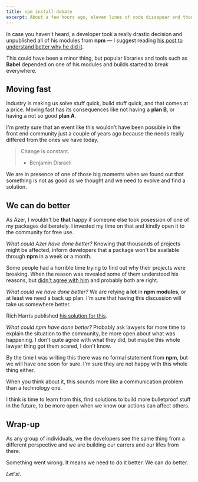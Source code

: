 ```yaml
---
title: npm install debate
excerpt: About a few hours ago, eleven lines of code dissapear and thousands of projects broke. As every time something not so good happens in the industry, we have to talk about it.
---
```


In case you haven't heard, a developer took a really drastic decision and unpublished all of his modules from **npm** &mdash; I suggest reading <a href="https://medium.com/@azerbike/i-ve-just-liberated-my-modules-9045c06be67c#.os2dtmfji" target="_blank">his post to understand better why he did it</a>.

This could have been a minor thing, but popular libraries and tools such as **Babel** depended on one of his modules and builds started to break everywhere.

## Moving fast

Industry is making us solve stuff quick, build stuff quick, and that comes at a price. Moving fast has its consequences like not having a **plan B**, or having a not so good **plan A**.

I'm pretty sure that an event like this wouldn't have been possible in the front end community just a couple of years ago because the needs really differed from the ones we have today.

> Change is constant.
>
> - Benjamin Disraeli

We are in presence of one of those big moments when we found out that something is not as good as we thought and we need to evolve and find a solution.

## We can do better

As Azer, I wouldn't be **that** happy if someone else took posession of one of my packages deliberately. I invested my time on that and kindly open it to the community for free use.

*What could Azer have done better?* Knowing that thousands of projects might be affected, inform developers that a package won't be available through **npm**  in a week or a month.

Some people had a horrible time trying to find out why their projects were breaking. When the reason was revealed some of them understood his reasons, but <a href="https://github.com/azer/left-pad/issues/4#issuecomment-200066563" target="_blank">didn't agree with him</a> and probably both are right.

*What could we have done better?* We are relying **a lot** in **npm modules**, or at least we need a back up plan. I'm sure that having this discussion will take us somewhere better.

Rich Harris published <a href="https://medium.com/@Rich_Harris/how-to-not-break-the-internet-with-this-one-weird-trick-e3e2d57fee28#.51bhkzdaj" target="_blank">his solution for this</a>.

*What could npm have done better?* Probably ask lawyers for more time to explain the situation to the community, be more open about what was happening. I don't quite agree with what they did, but maybe this whole lawyer thing got them scared, I don't know.

By the time I was writing this there was no formal statement from **npm**, but we will have one soon for sure. I'm sure they are not happy with this whole thing either.

When you think about it, this sounds more like a communication problem than a technology one.

I think is time to learn from this, find solutions to build more bulletproof stuff in the future, to be more open when we know our actions can affect others.

## Wrap-up

As any group of individuals, we the developers see the same thing from a different perspective and we are building our carrers and our lifes from there.

Something went wrong. It means we need to do it better. We can do better.

_Let's!_.
